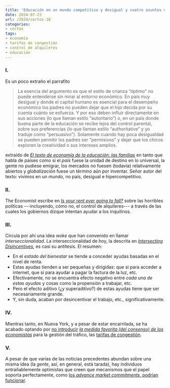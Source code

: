 ```yaml
---
title: 'Educación en un mundo competitivo y desigual y cuatro asuntos más'
date: 2034-07-23
url: /2024/cortos-18
categories:
- cortos
tags:
- economía
- tarifas de congestión
- control de alquileres
- educación
---
```


### I.

Es un poco extraño el parrafito

> La esencia del argumento es que el estilo de crianza “óptimo” no puede entenderse sin mirar al entorno económico. En país muy desigual y donde el capital humano es esencial para el desempeño económico los padres no pueden dejar que el hijo decida por su cuenta cuánto se esfuerza. Y por eso deben influir directamente en sus acciones (lo que llaman estilo “autoritario”) o, en un país donde buena parte de la educación se recibe lejos del control parental, sobre sus preferencias (lo que llaman estilo “authoritative” y yo traduje como “persuasivo”). Solamente cuando hay poca desigualdad se pueden permitir los padres ser “permisivos” y dejar que los chicos exploren la creatividad o sus intereses amplios.

extraído de [_El texto de economía de la educación: las familias_](https://nadaesgratis.es/cabrales/el-texto-de-economia-de-la-educacion-las-familias) en tanto que habla de países como si el _país_ fuese la unidad de destino en lo universal, la gente no pudiese emigrar, los mercados no fuesen (todavía) relativamente abiertos y _globalización_ fuese un término aún por inventar. Señor autor del texto: vivimos en un _mundo_, no país, desigual e hipercompetitivo.

### II.

The Economist escribe en _[Is your rent ever going to fall?](https://www.economist.com/international/2024/05/29/is-your-rent-ever-going-to-fall)_ sobre las horribles políticas ---incluyendo, cómo no, el control de alquileres--- a través de las cuales los gobiernos dizque intentan ayudar a los inquilinos.

### III.

Circula por ahí una idea _woke_ que han convenido en llamar _interseccionalidad_. La interseccionalidad de hoy, la descrita en _[Intersecting Disincentives](https://www.grumpy-economist.com/p/intersecting-disincentives)_, es casi su antítesis. El resumen:

- En el _estado del bienestar_ se tiende a conceder ayudas basadas en el nivel de renta.
- Estas ayudas tienden a ser pequeñas y dirigidas: que si para acceder a internet, que si para ayudar a pagar la factura de la luz, etc.
- Efectivamente, no se encuentra efecto negativo entre _cada una de estas ayudas_ y cosas como la propensión a trabajar, etc.
- Pero el efecto aditivo (¿y superaditivo?) de estas ayudas tiene que ser necesariamente grande.
- Y, sin duda, acaban por desincentivar el trabajo, etc., significativamente.

### IV.

Mientras tanto, en Nueva York, y a pesar de estar encarrilada, se ha acabado optando por [no introducir](https://www.nbcnewyork.com/traffic/transit-traffic/congestion-pricing-delay-hochul/5478988/) _[la medida favorita (del consenso) de los economistas](https://www.kentclarkcenter.org/surveys/congestion-pricing-in-new-york/)_ para la gestión del tráfico, las [tarifas de congestión](https://es.wikipedia.org/wiki/Tarifas_de_congesti%C3%B3n).

### V.

A pesar de que varias de las noticias precedentes abundan sobre una misma idea (la _gente_, así, en general, está tarada), hay individuos entrañablemente optimistas que creen que mecanismos que el papel soporta perfectamente, como [los _advance market commitments_, podrían funcionar](https://www.worksinprogress.news/p/how-to-start-an-advance-market-commitment).



